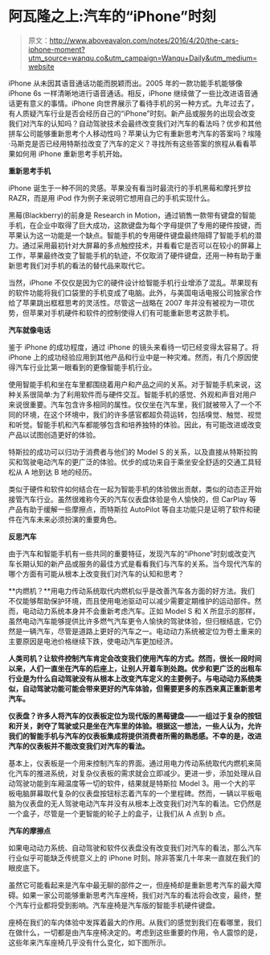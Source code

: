# 阿瓦隆之上:汽车的“iPhone”时刻

> 原文：<http://www.aboveavalon.com/notes/2016/4/20/the-cars-iphone-moment?utm_source=wanqu.co&utm_campaign=Wanqu+Daily&utm_medium=website>

iPhone 从未因其语音通话功能而脱颖而出。2005 年的一款功能手机能够像 iPhone 6s 一样清晰地进行语音通话。相反，iPhone 继续做了一些比改进语音通话更有意义的事情。iPhone 向世界展示了看待手机的另一种方式。九年过去了，有人质疑汽车行业是否会经历自己的“iPhone”时刻。新产品或服务的出现会改变我们对汽车的认知吗？自动驾驶技术会最终改变我们对汽车的看法吗？优步和其他拼车公司能够重新思考个人移动性吗？苹果认为它有重新思考汽车的答案吗？埃隆·马斯克是否已经用特斯拉改变了汽车的定义？寻找所有这些答案的旅程从看看苹果如何用 iPhone 重新思考手机开始。

**重新思考手机**

iPhone 诞生于一种不同的灵感。苹果没有看当时最流行的手机黑莓和摩托罗拉 RAZR，而是用 iPod 作为例子来说明它想用自己的手机实现什么。

黑莓(Blackberry)的前身是 Research in Motion，通过销售一款带有键盘的智能手机，在企业中取得了巨大成功，这款键盘为每个字母提供了专用的硬件按键，而苹果认为这一功能是一个缺点。智能手机的专用硬件键盘最终阻碍了智能手机的潜力。通过采用最初针对大屏幕的多点触控技术，并看看它是否可以在较小的屏幕上工作，苹果最终改变了智能手机的轨迹，不仅取消了硬件键盘，还用一种有助于重新思考我们对手机的看法的替代品来取代它。

当然，iPhone 不仅仅是因为它的硬件设计给智能手机行业增添了混乱。苹果现有的软件功能将我们口袋里的手机变成了电脑。此外，与美国电话电报公司独家合作给了苹果跳出框框思考的灵活性。尽管这一战略在 2007 年并没有被视为一项优势，但苹果对手机硬件和软件的控制使得人们有可能重新思考这款手机。

**汽车就像电话**

鉴于 iPhone 的成功程度，通过 iPhone 的镜头来看待一切已经变得太容易了。将 iPhone 上的成功经验应用到其他产品和行业中是一种灾难。然而，有几个原因使得汽车行业比第一眼看到的更像智能手机行业。

使用智能手机和坐在车里都围绕着用户和产品之间的关系。对于智能手机来说，这种关系很简单:为了利用软件而与硬件交互。智能手机的感觉、外观和声音对用户来说很重要。汽车包含许多相同的属性。仅仅坐在汽车里，我们就被带入了一个不同的环境，在这个环境中，我们的许多感官都超负荷运转，包括嗅觉、触觉、视觉和听觉。智能手机和汽车都能够包含和培养独特的体验。因此，有可能改进或改变产品以试图创造更好的体验。

特斯拉的成功可以归功于消费者与他们的 Model S 的关系，以及直接从特斯拉购买和驾驶电动汽车的更广泛的体验。优步的成功来自于乘坐安全舒适的交通工具轻松从 A 地到达 B 地的经历。

类似于硬件和软件如何结合在一起为智能手机的体验做出贡献，类似的动态正开始接管汽车行业。虽然很难称今天的汽车仪表盘体验是令人愉快的，但 CarPlay 等产品有助于缓解一些摩擦点，而特斯拉 AutoPilot 等自主功能只是证明了软件和硬件在汽车未来必须扮演的重要角色。

**反思汽车**

由于汽车和智能手机有一些共同的重要特征，发现汽车的“iPhone”时刻或改变汽车长期认知的新产品或服务的最佳方式是看看我们与汽车的关系。当今现代汽车的哪个方面有可能从根本上改变我们对汽车的认知和思考？

**内燃机？**用电力传动系统取代内燃机似乎是改善汽车各方面的好方法。我们不仅能够帮助保护环境，而且使用电池驱动可以减少需要定期维护的运动部件。然而，电动动力系统本身并不会重新考虑汽车。正如 Model S 和 X 所显示的那样，虽然电动汽车能够提供比许多燃气汽车更令人愉快的驾驶体验，但归根结底，它仍然是一辆汽车，尽管是道路上更好的汽车之一。电动动力系统被定位为卷土重来的主要原因是电池价格继续下跌，使电动汽车更加经济。

**人类司机？让软件控制汽车肯定会改变我们使用汽车的方式。然而，很长一段时间以来，人们一直坐在汽车的后座上，让别人开着车到处跑。优步和更广泛的出租车行业是为什么自动驾驶没有从根本上改变汽车定义的主要例子。与电动动力系统类似，自动驾驶功能可能会带来更好的汽车体验，但需要更多的东西来真正重新思考汽车。**

**仪表盘？许多人将汽车的仪表板定位为现代版的黑莓键盘——一组过于复杂的按钮和开关，剥夺了驾驶或只是坐在汽车里的体验。根据这一想法，一些人认为，允许我们的智能手机与汽车的仪表板集成将提供消费者所需的熟悉感。不幸的是，改进汽车的仪表板并不能改变我们对汽车的看法。**

基本上，仪表板是一个用来控制汽车的界面。通过用电力传动系统取代内燃机来简化汽车的推进系统，对复杂仪表板的需求就会立即减少。更进一步，添加处理从自动驾驶功能到车厢温度等一切的软件，结果就是特斯拉 Model 3。用一个大的平板电脑屏幕取代复杂的仪表盘按钮标志着汽车的一个里程碑。然而，一辆以平板电脑为仪表盘的无人驾驶电动汽车并没有从根本上改变我们对汽车的看法。它仍然是一个盒子，尽管是一个更智能的轮子上的盒子，让我们从 A 点到 b 点。

**汽车的摩擦点**

如果电动动力系统、自动驾驶和软件仪表盘没有改变我们对汽车的看法，那么汽车行业似乎可能缺乏传统意义上的 iPhone 时刻。除非答案几十年来一直就在我们的眼皮底下。

虽然它可能看起来是汽车中最无聊的部件之一，但座椅却是重新思考汽车的最大障碍。如果一家公司能够重新思考汽车座椅，我们对汽车的看法将会改变，最终，整个汽车行业都将受到影响。汽车座椅是汽车版的智能手机硬件键盘。

座椅在我们的车内体验中发挥着最大的作用。从我们的感觉到我们在看哪里，我们在做什么，一切都是由汽车座椅决定的。考虑到这些重要的作用，令人震惊的是，这些年来汽车座椅几乎没有什么变化，如下图所示。